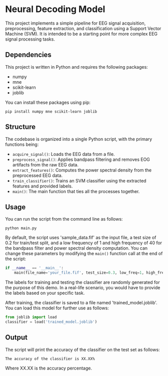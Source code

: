 # Neural Decoding Model

This project implements a simple pipeline for EEG signal acquisition, preprocessing, feature extraction, and classification using a Support Vector Machine (SVM). It is intended to be a starting point for more complex EEG signal processing tasks.

## Dependencies

This project is written in Python and requires the following packages:

- numpy
- mne
- scikit-learn
- joblib

You can install these packages using pip:

```shell
pip install numpy mne scikit-learn joblib
```

## Structure

The codebase is organized into a single Python script, with the primary functions being:

- `acquire_signal()`: Loads the EEG data from a file.
- `preprocess_signal()`: Applies bandpass filtering and removes EOG artifacts from the raw EEG data.
- `extract_features()`: Computes the power spectral density from the preprocessed EEG data.
- `train_classifier()`: Trains an SVM classifier using the extracted features and provided labels.
- `main()`: The main function that ties all the processes together.

## Usage

You can run the script from the command line as follows:

```shell
python main.py
```

By default, the script uses 'sample_data.fif' as the input file, a test size of 0.2 for train/test split, and a low frequency of 1 and high frequency of 40 for the bandpass filter and power spectral density computation. You can change these parameters by modifying the `main()` function call at the end of the script:

```python
if __name__ == '__main__':
    main(file_name='your_file.fif', test_size=0.3, low_freq=1, high_freq=50)
```

The labels for training and testing the classifier are randomly generated for the purpose of this demo. In a real-life scenario, you would have to provide the labels based on your specific task.

After training, the classifier is saved to a file named 'trained_model.joblib'. You can load this model for further use as follows:

```python
from joblib import load
classifier = load('trained_model.joblib')
```

## Output

The script will print the accuracy of the classifier on the test set as follows:

```
The accuracy of the classifier is XX.XX%
```

Where XX.XX is the accuracy percentage.

